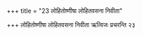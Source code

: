 +++
title = "23 लोहितोष्णीषा लोहितवसना निवीता"

+++
लोहितोष्णीषा लोहितवसना निवीता ऋत्विजः प्रचरन्ति २३